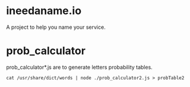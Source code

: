 # ineedaname.io

A project to help you name your service.

# prob_calculator

prob_calculator*.js are to generate letters probability tables.

```
cat /usr/share/dict/words | node ./prob_calculator2.js > probTable2
```
